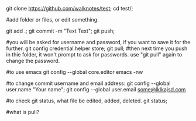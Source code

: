 git clone https://github.com/walknotes/test;
cd test/;

#add folder or files, or edit something.

git add .;
git commit -m "Text Text";
git push;

#you will be asked for username and password, if you want to save it for the further.
git config credential.helper store;
git pull;
#then next time you push in thie folder, it won't prompt to ask for passwords. use  "git pull" again to change the password.

#to use emacs 
git config --global core.editor emacs -nw

#to change commit username and email address:
git config --global user.name "Your name";
git config --global user.email some@lklkajsd.com

#to check git status, what file be edited, added, deleted.
git status;


#what is pull?


